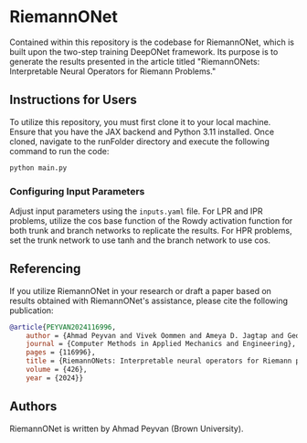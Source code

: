# RiemannONet

Contained within this repository is the codebase for RiemannONet, which is built upon the two-step training DeepONet framework. Its purpose is to generate the results presented in the article titled "RiemannONets: Interpretable Neural Operators for Riemann Problems."


## Instructions for Users

To utilize this repository, you must first clone it to your local machine. Ensure that you have the JAX backend and Python 3.11 installed. Once cloned, navigate to the runFolder directory and execute the following command to run the code:
```python
python main.py
```
### Configuring Input Parameters
Adjust input parameters using the `inputs.yaml` file. For LPR and IPR problems, utilize the cos base function of the Rowdy activation function for both trunk and branch networks to replicate the results. For HPR problems, set the trunk network to use tanh and the branch network to use cos. 

## Referencing

If you utilize RiemannONet in your research or draft a paper based on results obtained with RiemannONet's assistance, please cite the following publication:

```bibtex
@article{PEYVAN2024116996,
	author = {Ahmad Peyvan and Vivek Oommen and Ameya D. Jagtap and George Em Karniadakis},
	journal = {Computer Methods in Applied Mechanics and Engineering},
	pages = {116996},
	title = {RiemannONets: Interpretable neural operators for Riemann problems},
	volume = {426},
	year = {2024}}
```
## Authors
RiemannONet is written by Ahmad Peyvan (Brown University).

